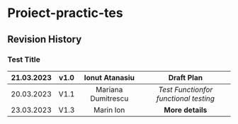 # Proiect-practic-tes
## Revision History
### Test Title
| 21.03.2023 | v1.0  | Ionut Atanasiu | Draft Plan |
| :-----: | :---: | :---: | :-----: |
| 20.03.2023 | V1.1   | Mariana Dumitrescu | _Test Functionfor functional testing_ |
|23.03.2023 |V1.3| Marin Ion  | **More details**|

